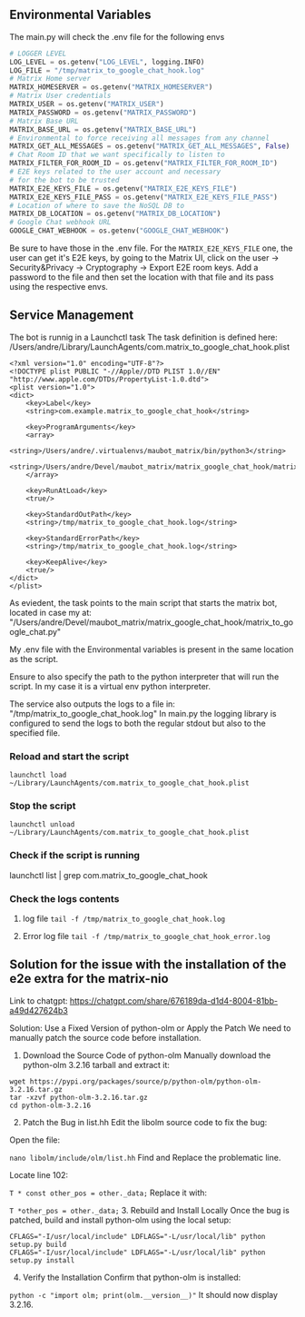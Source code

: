 ## Environmental Variables

The main.py will check the .env file for the following envs

```python
# LOGGER LEVEL
LOG_LEVEL = os.getenv("LOG_LEVEL", logging.INFO)
LOG_FILE = "/tmp/matrix_to_google_chat_hook.log"
# Matrix Home server
MATRIX_HOMESERVER = os.getenv("MATRIX_HOMESERVER")
# Matrix User credentials
MATRIX_USER = os.getenv("MATRIX_USER")
MATRIX_PASSWORD = os.getenv("MATRIX_PASSWORD")
# Matrix Base URL
MATRIX_BASE_URL = os.getenv("MATRIX_BASE_URL")
# Environmental to force receiving all messages from any channel
MATRIX_GET_ALL_MESSAGES = os.getenv("MATRIX_GET_ALL_MESSAGES", False)
# Chat Room ID that we want specifically to listen to
MATRIX_FILTER_FOR_ROOM_ID = os.getenv("MATRIX_FILTER_FOR_ROOM_ID")
# E2E keys related to the user account and necessary
# for the bot to be trusted
MATRIX_E2E_KEYS_FILE = os.getenv("MATRIX_E2E_KEYS_FILE")
MATRIX_E2E_KEYS_FILE_PASS = os.getenv("MATRIX_E2E_KEYS_FILE_PASS")
# Location of where to save the NoSQL DB to
MATRIX_DB_LOCATION = os.getenv("MATRIX_DB_LOCATION")
# Google Chat webhook URL
GOOGLE_CHAT_WEBHOOK = os.getenv("GOOGLE_CHAT_WEBHOOK")
```

Be sure to have those in the .env file.
For the `MATRIX_E2E_KEYS_FILE` one, the user can get it's E2E keys, by going to the
Matrix UI, click on the user -> Security&Privacy -> Cryptography -> Export E2E room keys.
Add a password to the file and then set the location with that file and its pass using
the respective envs.

## Service Management

The bot is runnig in a Launchctl task
The task definition is defined here:
/Users/andre/Library/LaunchAgents/com.matrix_to_google_chat_hook.plist

```
<?xml version="1.0" encoding="UTF-8"?>
<!DOCTYPE plist PUBLIC "-//Apple//DTD PLIST 1.0//EN" "http://www.apple.com/DTDs/PropertyList-1.0.dtd">
<plist version="1.0">
<dict>
    <key>Label</key>
    <string>com.example.matrix_to_google_chat_hook</string>

    <key>ProgramArguments</key>
    <array>
        <string>/Users/andre/.virtualenvs/maubot_matrix/bin/python3</string>
        <string>/Users/andre/Devel/maubot_matrix/matrix_google_chat_hook/matrix_to_google_chat.py</string>
    </array>

    <key>RunAtLoad</key>
    <true/>

    <key>StandardOutPath</key>
    <string>/tmp/matrix_to_google_chat_hook.log</string>

    <key>StandardErrorPath</key>
    <string>/tmp/matrix_to_google_chat_hook.log</string>

    <key>KeepAlive</key>
    <true/>
</dict>
</plist>
```

As eviedent, the task points to the main script that starts the matrix bot, located in
case my at:
"/Users/andre/Devel/maubot_matrix/matrix_google_chat_hook/matrix_to_google_chat.py"

My .env file with the Environmental variables is present in the same location as the
script.

Ensure to also specify the path to the python interpreter that will run the script.
In my case it is a virtual env python interpreter.

The service also outputs the logs to a file in: "/tmp/matrix_to_google_chat_hook.log"
In main.py the logging library is configured to send the logs to both the regular stdout
but also to the specified file.

### Reload and start the script

`launchctl load ~/Library/LaunchAgents/com.matrix_to_google_chat_hook.plist`

### Stop the script

`launchctl unload ~/Library/LaunchAgents/com.matrix_to_google_chat_hook.plist`

### Check if the script is running

launchctl list | grep com.matrix_to_google_chat_hook

### Check the logs contents

1. log file
   `tail -f /tmp/matrix_to_google_chat_hook.log`

2. Error log file
   `tail -f /tmp/matrix_to_google_chat_hook_error.log`

## Solution for the issue with the installation of the e2e extra for the matrix-nio

Link to chatgpt: https://chatgpt.com/share/676189da-d1d4-8004-81bb-a49d427624b3

Solution: Use a Fixed Version of python-olm or Apply the Patch
We need to manually patch the source code before installation.

1. Download the Source Code of python-olm
   Manually download the python-olm 3.2.16 tarball and extract it:

```
wget https://pypi.org/packages/source/p/python-olm/python-olm-3.2.16.tar.gz
tar -xzvf python-olm-3.2.16.tar.gz
cd python-olm-3.2.16
```

2. Patch the Bug in list.hh
   Edit the libolm source code to fix the bug:

Open the file:

`nano libolm/include/olm/list.hh`
Find and Replace the problematic line.

Locate line 102:

`T * const other_pos = other._data;`
Replace it with:

`T *other_pos = other._data;` 3. Rebuild and Install Locally
Once the bug is patched, build and install python-olm using the local setup:

```
CFLAGS="-I/usr/local/include" LDFLAGS="-L/usr/local/lib" python setup.py build
CFLAGS="-I/usr/local/include" LDFLAGS="-L/usr/local/lib" python setup.py install
```

4. Verify the Installation
   Confirm that python-olm is installed:

`python -c "import olm; print(olm.__version__)"`
It should now display 3.2.16.
